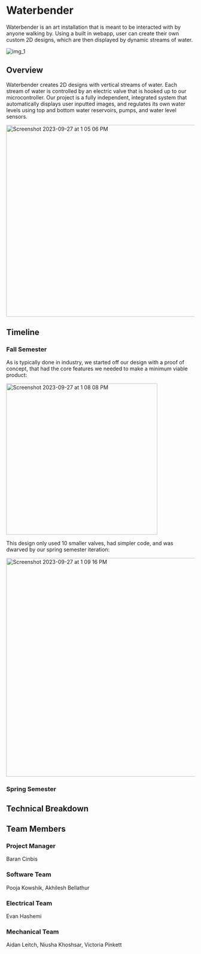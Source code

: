 # Waterbender

Waterbender is an art installation that is meant to be interacted with by anyone walking by. Using a built in webapp, user can create their own custom 2D designs, which are then displayed by dynamic streams of water.


![img_1](https://github.com/uscmakers/waterbender/assets/31314514/10e13fb9-68ab-40d8-9055-5ef34b16d7bb)


## Overview

Waterbender creates 2D designs with vertical streams of water. Each stream of water is controlled by an electric valve that is hooked up to our microcontroller. Our project is a fully independent, integrated system that automatically displays user inputted images, and regulates its own water levels using top and bottom water reservoirs, pumps, and water level sensors.

<img width="512" alt="Screenshot 2023-09-27 at 1 05 06 PM" src="https://github.com/uscmakers/waterbender/assets/31314514/0f976752-a76c-4818-978a-d302f6e33bff">


## Timeline
### Fall Semester
As is typically done in industry, we started off our design with a proof of concept, that had the core features we needed to make a minimum viable product:

<img width="404" alt="Screenshot 2023-09-27 at 1 08 08 PM" src="https://github.com/uscmakers/waterbender/assets/31314514/6e33486f-7971-4707-8cb1-435ec1e122b4">


This design only used 10 smaller valves, had simpler code, and was dwarved by our spring semester iteration:

<img width="584" alt="Screenshot 2023-09-27 at 1 09 16 PM" src="https://github.com/uscmakers/waterbender/assets/31314514/53e45d10-cf4d-4f88-a44b-29155a84e48a">


### Spring Semester

## Technical Breakdown



## Team Members
### Project Manager
Baran Cinbis
### Software Team
Pooja Kowshik, Akhilesh Bellathur
### Electrical Team
Evan Hashemi
### Mechanical Team
Aidan Leitch, Niusha Khoshsar, Victoria Pinkett
